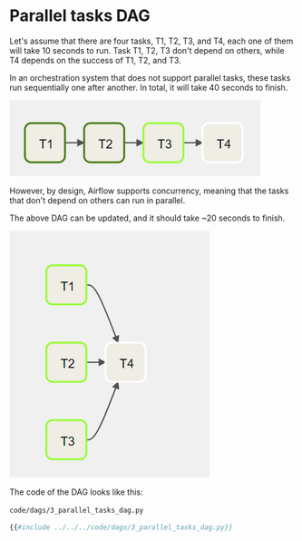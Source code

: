 # Parallel tasks DAG

Let's assume that there are four tasks, T1, T2, T3, and T4, each one of them will take 10 seconds to run. Task T1, T2, T3 don't depend on others, while T4 depends on the success of T1, T2, and T3.

In an orchestration system that does not support parallel tasks, these tasks run sequentially one after another. In total, it will take 40 seconds to finish.

![sequential tasks](airflow-dag-sequential-tasks.png)

However, by design, Airflow supports concurrency, meaning that the tasks that don't depend on others can run in parallel.

The above DAG can be updated, and it should take ~20 seconds to finish.

![parallel tasks](airflow-dag-parallel-tasks.png)

The code of the DAG looks like this:

`code/dags/3_parallel_tasks_dag.py`

```python
{{#include ../../../code/dags/3_parallel_tasks_dag.py}}
```
